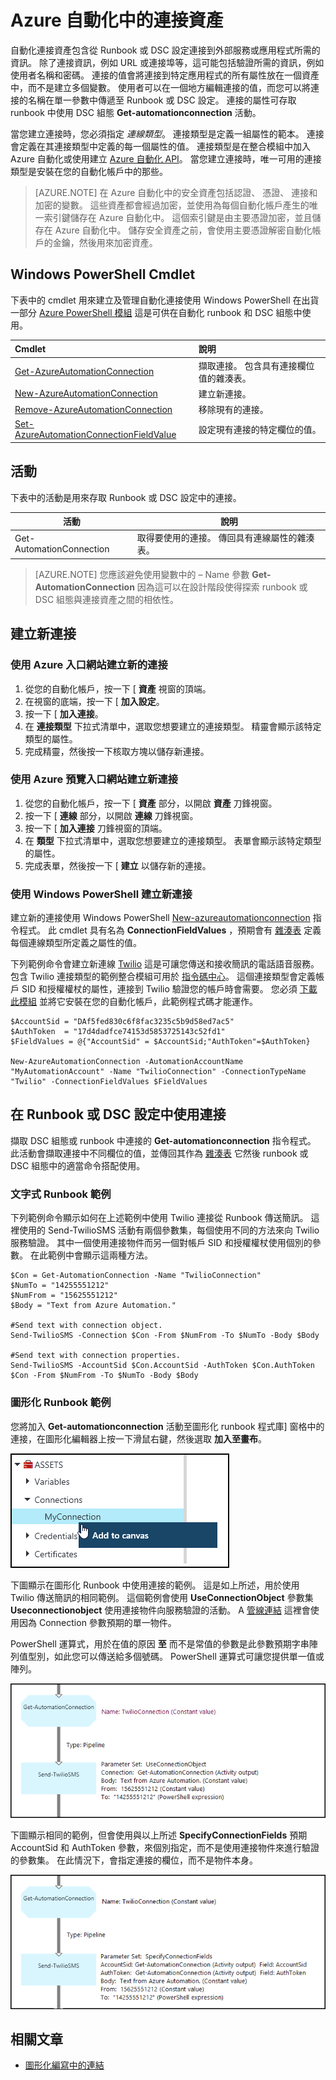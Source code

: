 <properties 
   pageTitle="Azure 自動化中的連接資產 |Microsoft Azure"
   description="Azure 自動化中的連接資產包含從 Runbook 或 DSC 設定連接到外部服務或應用程式所需的資訊。 這篇文章說明連接的詳細資料，以及如何以文字和圖形化編寫形式加以使用。"
   services="automation"
   documentationCenter=""
   authors="bwren"
   manager="stevenka"
   editor="tysonn" />
<tags 
   ms.service="automation"
   ms.devlang="na"
   ms.topic="article"
   ms.tgt_pltfrm="na"
   ms.workload="infrastructure-services"
   ms.date="10/23/2015"
   ms.author="bwren" />

# Azure 自動化中的連接資產

自動化連接資產包含從 Runbook 或 DSC 設定連接到外部服務或應用程式所需的資訊。 除了連接資訊，例如 URL 或連接埠等，這可能包括驗證所需的資訊，例如使用者名稱和密碼。 連接的值會將連接到特定應用程式的所有屬性放在一個資產中，而不是建立多個變數。 使用者可以在一個地方編輯連接的值，而您可以將連接的名稱在單一參數中傳遞至 Runbook 或 DSC 設定。 連接的屬性可存取 runbook 中使用 DSC 組態 **Get-automationconnection** 活動。

當您建立連接時，您必須指定 *連線類型*。 連接類型是定義一組屬性的範本。 連接會定義在其連接類型中定義的每一個屬性的值。 連接類型是在整合模組中加入 Azure 自動化或使用建立 [Azure 自動化 API](http://msdn.microsoft.com/library/azure/mt163818.aspx)。 當您建立連接時，唯一可用的連接類型是安裝在您的自動化帳戶中的那些。

>[AZURE.NOTE] 在 Azure 自動化中的安全資產包括認證、 憑證、 連接和加密的變數。 這些資產都會經過加密，並使用為每個自動化帳戶產生的唯一索引鍵儲存在 Azure 自動化中。 這個索引鍵是由主要憑證加密，並且儲存在 Azure 自動化中。 儲存安全資產之前，會使用主要憑證解密自動化帳戶的金鑰，然後用來加密資產。

## Windows PowerShell Cmdlet

下表中的 cmdlet 用來建立及管理自動化連接使用 Windows PowerShell 在出貨一部分 [Azure PowerShell 模組](../powershell-install-configure.md) 這是可供在自動化 runbook 和 DSC 組態中使用。

|Cmdlet|說明|
|:---|:---|
|[Get-AzureAutomationConnection](http://msdn.microsoft.com/library/dn921828.aspx)|擷取連接。 包含具有連接欄位值的雜湊表。|
|[New-AzureAutomationConnection](http://msdn.microsoft.com/library/dn921825.aspx)|建立新連接。|
|[Remove-AzureAutomationConnection](http://msdn.microsoft.com/library/dn921827.aspx)|移除現有的連接。|
|[Set-AzureAutomationConnectionFieldValue](http://msdn.microsoft.com/library/dn921826.aspx)|設定現有連接的特定欄位的值。|

## 活動

下表中的活動是用來存取 Runbook 或 DSC 設定中的連接。

|活動|說明|
|---|---|
|Get-AutomationConnection|取得要使用的連接。 傳回具有連線屬性的雜湊表。|

>[AZURE.NOTE] 您應該避免使用變數中的 – Name 參數 **Get-AutomationConnection** 因為這可以在設計階段使得探索 runbook 或 DSC 組態與連接資產之間的相依性。

## 建立新連接

### 使用 Azure 入口網站建立新的連接

1. 從您的自動化帳戶，按一下 [ **資產** 視窗的頂端。
1. 在視窗的底端，按一下 [ **加入設定**。
1. 按一下 [ **加入連接**。
2. 在 **連接類型** 下拉式清單中，選取您想要建立的連接類型。  精靈會顯示該特定類型的屬性。
1. 完成精靈，然後按一下核取方塊以儲存新連接。


### 使用 Azure 預覽入口網站建立新連接

1. 從您的自動化帳戶，按一下 [ **資產** 部分，以開啟 **資產** 刀鋒視窗。
1. 按一下 [ **連線** 部分，以開啟 **連線** 刀鋒視窗。
1. 按一下 [ **加入連接** 刀鋒視窗的頂端。
2. 在 **類型** 下拉式清單中，選取您想要建立的連接類型。  表單會顯示該特定類型的屬性。
1. 完成表單，然後按一下 [ **建立** 以儲存新的連接。



### 使用 Windows PowerShell 建立新連接

建立新的連接使用 Windows PowerShell [New-azureautomationconnection](http://msdn.microsoft.com/library/dn921825.aspx) 指令程式。 此 cmdlet 具有名為 **ConnectionFieldValues** ，預期會有 [雜湊表](http://technet.microsoft.com/en-us/library/hh847780.aspx) 定義每個連線類型所定義之屬性的值。


下列範例命令會建立新連線 [Twilio](http://www.twilio.com) 這是可讓您傳送和接收簡訊的電話語音服務。  包含 Twilio 連接類型的範例整合模組可用於 [指令碼中心](http://gallery.technet.microsoft.com/scriptcenter/Twilio-PowerShell-Module-8a8bfef8)。  這個連接類型會定義帳戶 SID 和授權權杖的屬性，連接到 Twilio 驗證您的帳戶時會需要。  您必須 [下載此模組](http://gallery.technet.microsoft.com/scriptcenter/Twilio-PowerShell-Module-8a8bfef8) 並將它安裝在您的自動化帳戶，此範例程式碼才能運作。

    $AccountSid = "DAf5fed830c6f8fac3235c5b9d58ed7ac5"
    $AuthToken  = "17d4dadfce74153d5853725143c52fd1"
    $FieldValues = @{"AccountSid" = $AccountSid;"AuthToken"=$AuthToken}

    New-AzureAutomationConnection -AutomationAccountName "MyAutomationAccount" -Name "TwilioConnection" -ConnectionTypeName "Twilio" -ConnectionFieldValues $FieldValues


## 在 Runbook 或 DSC 設定中使用連接

擷取 DSC 組態或 runbook 中連接的 **Get-automationconnection** 指令程式。  此活動會擷取連接中不同欄位的值，並傳回其作為 [雜湊表](http://go.microsoft.com/fwlink/?LinkID=324844) 它然後 runbook 或 DSC 組態中的適當命令搭配使用。

### 文字式 Runbook 範例
下列範例命令顯示如何在上述範例中使用 Twilio 連接從 Runbook 傳送簡訊。  這裡使用的 Send-TwilioSMS 活動有兩個參數集，每個使用不同的方法來向 Twilio 服務驗證。  其中一個使用連接物件而另一個對帳戶 SID 和授權權杖使用個別的參數。  在此範例中會顯示這兩種方法。

    $Con = Get-AutomationConnection -Name "TwilioConnection"
    $NumTo = "14255551212"
    $NumFrom = "15625551212"
    $Body = "Text from Azure Automation."

    #Send text with connection object.
    Send-TwilioSMS -Connection $Con -From $NumFrom -To $NumTo -Body $Body

    #Send text with connection properties.
    Send-TwilioSMS -AccountSid $Con.AccountSid -AuthToken $Con.AuthToken $Con -From $NumFrom -To $NumTo -Body $Body

### 圖形化 Runbook 範例

您將加入 **Get-automationconnection** 活動至圖形化 runbook 程式庫] 窗格中的連接，在圖形化編輯器上按一下滑鼠右鍵，然後選取 **加入至畫布**。

![](media/automation-connections/connection-add-canvas.png)

下圖顯示在圖形化 Runbook 中使用連接的範例。  這是如上所述，用於使用 Twilio 傳送簡訊的相同範例。  這個範例會使用 **UseConnectionObject** 參數集 **Useconnectionobject** 使用連接物件向服務驗證的活動。  A [管線連結](automation-graphical-authoring-intro.md#links-and-workflow) 這裡會使用因為 Connection 參數預期的單一物件。

PowerShell 運算式，用於在值的原因 **至** 而不是常值的參數是此參數預期字串陣列值型別，如此您可以傳送給多個號碼。  PowerShell 運算式可讓您提供單一值或陣列。

![](media/automation-connections/get-connection-object.png)

下圖顯示相同的範例，但會使用與以上所述 **SpecifyConnectionFields** 預期 AccountSid 和 AuthToken 參數，來個別指定，而不是使用連接物件來進行驗證的參數集。  在此情況下，會指定連接的欄位，而不是物件本身。  

![](media/automation-connections/get-connection-properties.png)



## 相關文章

- [圖形化編寫中的連結](automation-graphical-authoring-intro.md#links-and-workflow)
 

